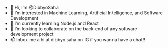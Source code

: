 - 👋 Hi, I’m @DibbyoSaha
- 👀 I’m interested in Machine Learning, Artificial Intelligence, and Software Development
- 🌱 I’m currently learning Node.js and React
- 💞️ I’m looking to collaborate on the back-end of any software development project
- 📫 Inbox me a hi at dibbyo.saha on IG if you wanna have a chat!!

<!---
DibbyoSaha/DibbyoSaha is a ✨ special ✨ repository because its `README.md` (this file) appears on your GitHub profile.
You can click the Preview link to take a look at your changes.
--->
